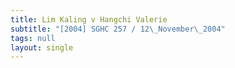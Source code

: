 ```yaml
---
title: Lim Kaling v Hangchi Valerie
subtitle: "[2004] SGHC 257 / 12\_November\_2004"
tags: null
layout: single
---
```



